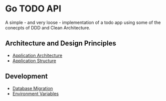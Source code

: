 # Go TODO API
A simple - and very loose - implementation of a todo app using some of the conecpts of DDD and Clean Architecture.

## Architecture and Design Principles
- [Application Architecture](./docs/application-architecture.md)
- [Application Structure](./docs/application-structure.md)

## Development
- [Database Migration](./docs/database-migration.md)
- [Environment Variables](./docs/environment-variables.md)